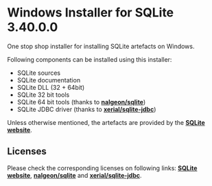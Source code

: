 # Windows Installer for SQLite 3.40.0.0
One stop shop installer for installing SQLite artefacts on Windows. 

Following components can be installed using this installer:

* SQLite sources
* SQLite documentation
* SQLite DLL (32 + 64bit)
* SQLite 32 bit tools
* SQLite 64 bit tools (thanks to **[nalgeon/sqlite](https://github.com/nalgeon/sqlite)**)
* SQLite JDBC driver (thanks to **[xerial/sqlite-jdbc](https://github.com/xerial/sqlite-jdbc)**)

Unless otherwise mentioned, the artefacts are provided by the **[SQLite website](https://www.sqlite.org)**.

## Licenses
Please check the corresponding licenses on following links: **[SQLite website](https://www.sqlite.org)**, **[nalgeon/sqlite](https://github.com/nalgeon/sqlite)** and **[xerial/sqlite-jdbc](https://github.com/xerial/sqlite-jdbc)**.



